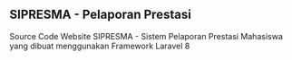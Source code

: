 ## SIPRESMA - Pelaporan Prestasi

Source Code Website SIPRESMA - Sistem Pelaporan Prestasi Mahasiswa yang dibuat menggunakan Framework Laravel 8
